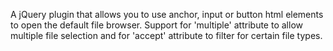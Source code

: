 A jQuery plugin that allows you to use anchor, input or button html elements to open the default file browser.
Support for 'multiple' attribute to allow multiple file selection and for 'accept' attribute to filter for certain file types.